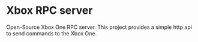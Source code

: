 # Xbox RPC server

Open-Source Xbox One RPC server. This project provides a simple http api to send commands to the Xbox One.
